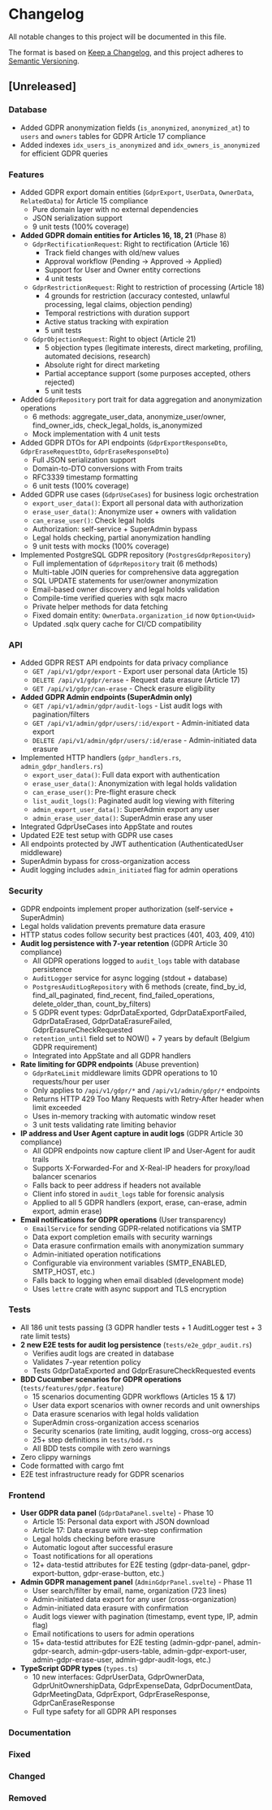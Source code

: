 # Changelog

All notable changes to this project will be documented in this file.

The format is based on [Keep a Changelog](https://keepachangelog.com/en/1.0.0/),
and this project adheres to [Semantic Versioning](https://semver.org/spec/v2.0.0.html).

## [Unreleased]

### Database
- Added GDPR anonymization fields (`is_anonymized`, `anonymized_at`) to `users` and `owners` tables for GDPR Article 17 compliance
- Added indexes `idx_users_is_anonymized` and `idx_owners_is_anonymized` for efficient GDPR queries

### Features
- Added GDPR export domain entities (`GdprExport`, `UserData`, `OwnerData`, `RelatedData`) for Article 15 compliance
  - Pure domain layer with no external dependencies
  - JSON serialization support
  - 9 unit tests (100% coverage)
- **Added GDPR domain entities for Articles 16, 18, 21** (Phase 8)
  - `GdprRectificationRequest`: Right to rectification (Article 16)
    - Track field changes with old/new values
    - Approval workflow (Pending → Approved → Applied)
    - Support for User and Owner entity corrections
    - 4 unit tests
  - `GdprRestrictionRequest`: Right to restriction of processing (Article 18)
    - 4 grounds for restriction (accuracy contested, unlawful processing, legal claims, objection pending)
    - Temporal restrictions with duration support
    - Active status tracking with expiration
    - 5 unit tests
  - `GdprObjectionRequest`: Right to object (Article 21)
    - 5 objection types (legitimate interests, direct marketing, profiling, automated decisions, research)
    - Absolute right for direct marketing
    - Partial acceptance support (some purposes accepted, others rejected)
    - 5 unit tests
- Added `GdprRepository` port trait for data aggregation and anonymization operations
  - 6 methods: aggregate_user_data, anonymize_user/owner, find_owner_ids, check_legal_holds, is_anonymized
  - Mock implementation with 4 unit tests
- Added GDPR DTOs for API endpoints (`GdprExportResponseDto`, `GdprEraseRequestDto`, `GdprEraseResponseDto`)
  - Full JSON serialization support
  - Domain-to-DTO conversions with From traits
  - RFC3339 timestamp formatting
  - 6 unit tests (100% coverage)
- Added GDPR use cases (`GdprUseCases`) for business logic orchestration
  - `export_user_data()`: Export all personal data with authorization
  - `erase_user_data()`: Anonymize user + owners with validation
  - `can_erase_user()`: Check legal holds
  - Authorization: self-service + SuperAdmin bypass
  - Legal holds checking, partial anonymization handling
  - 9 unit tests with mocks (100% coverage)
- Implemented PostgreSQL GDPR repository (`PostgresGdprRepository`)
  - Full implementation of `GdprRepository` trait (6 methods)
  - Multi-table JOIN queries for comprehensive data aggregation
  - SQL UPDATE statements for user/owner anonymization
  - Email-based owner discovery and legal holds validation
  - Compile-time verified queries with sqlx macro
  - Private helper methods for data fetching
  - Fixed domain entity: `OwnerData.organization_id` now `Option<Uuid>`
  - Updated .sqlx query cache for CI/CD compatibility

### API
- Added GDPR REST API endpoints for data privacy compliance
  - `GET /api/v1/gdpr/export` - Export user personal data (Article 15)
  - `DELETE /api/v1/gdpr/erase` - Request data erasure (Article 17)
  - `GET /api/v1/gdpr/can-erase` - Check erasure eligibility
- **Added GDPR Admin endpoints (SuperAdmin only)**
  - `GET /api/v1/admin/gdpr/audit-logs` - List audit logs with pagination/filters
  - `GET /api/v1/admin/gdpr/users/:id/export` - Admin-initiated data export
  - `DELETE /api/v1/admin/gdpr/users/:id/erase` - Admin-initiated data erasure
- Implemented HTTP handlers (`gdpr_handlers.rs`, `admin_gdpr_handlers.rs`)
  - `export_user_data()`: Full data export with authentication
  - `erase_user_data()`: Anonymization with legal holds validation
  - `can_erase_user()`: Pre-flight erasure check
  - `list_audit_logs()`: Paginated audit log viewing with filtering
  - `admin_export_user_data()`: SuperAdmin export any user
  - `admin_erase_user_data()`: SuperAdmin erase any user
- Integrated GdprUseCases into AppState and routes
- Updated E2E test setup with GDPR use cases
- All endpoints protected by JWT authentication (AuthenticatedUser middleware)
- SuperAdmin bypass for cross-organization access
- Audit logging includes `admin_initiated` flag for admin operations

### Security
- GDPR endpoints implement proper authorization (self-service + SuperAdmin)
- Legal holds validation prevents premature data erasure
- HTTP status codes follow security best practices (401, 403, 409, 410)
- **Audit log persistence with 7-year retention** (GDPR Article 30 compliance)
  - All GDPR operations logged to `audit_logs` table with database persistence
  - `AuditLogger` service for async logging (stdout + database)
  - `PostgresAuditLogRepository` with 6 methods (create, find_by_id, find_all_paginated, find_recent, find_failed_operations, delete_older_than, count_by_filters)
  - 5 GDPR event types: GdprDataExported, GdprDataExportFailed, GdprDataErased, GdprDataErasureFailed, GdprErasureCheckRequested
  - `retention_until` field set to NOW() + 7 years by default (Belgium GDPR requirement)
  - Integrated into AppState and all GDPR handlers
- **Rate limiting for GDPR endpoints** (Abuse prevention)
  - `GdprRateLimit` middleware limits GDPR operations to 10 requests/hour per user
  - Only applies to `/api/v1/gdpr/*` and `/api/v1/admin/gdpr/*` endpoints
  - Returns HTTP 429 Too Many Requests with Retry-After header when limit exceeded
  - Uses in-memory tracking with automatic window reset
  - 3 unit tests validating rate limiting behavior
- **IP address and User Agent capture in audit logs** (GDPR Article 30 compliance)
  - All GDPR endpoints now capture client IP and User-Agent for audit trails
  - Supports X-Forwarded-For and X-Real-IP headers for proxy/load balancer scenarios
  - Falls back to peer address if headers not available
  - Client info stored in `audit_logs` table for forensic analysis
  - Applied to all 5 GDPR handlers (export, erase, can-erase, admin export, admin erase)
- **Email notifications for GDPR operations** (User transparency)
  - `EmailService` for sending GDPR-related notifications via SMTP
  - Data export completion emails with security warnings
  - Data erasure confirmation emails with anonymization summary
  - Admin-initiated operation notifications
  - Configurable via environment variables (SMTP_ENABLED, SMTP_HOST, etc.)
  - Falls back to logging when email disabled (development mode)
  - Uses `lettre` crate with async support and TLS encryption

### Tests
- All 186 unit tests passing (3 GDPR handler tests + 1 AuditLogger test + 3 rate limit tests)
- **2 new E2E tests for audit log persistence** (`tests/e2e_gdpr_audit.rs`)
  - Verifies audit logs are created in database
  - Validates 7-year retention policy
  - Tests GdprDataExported and GdprErasureCheckRequested events
- **BDD Cucumber scenarios for GDPR operations** (`tests/features/gdpr.feature`)
  - 15 scenarios documenting GDPR workflows (Articles 15 & 17)
  - User data export scenarios with owner records and unit ownerships
  - Data erasure scenarios with legal holds validation
  - SuperAdmin cross-organization access scenarios
  - Security scenarios (rate limiting, audit logging, cross-org access)
  - 25+ step definitions in `tests/bdd.rs`
  - All BDD tests compile with zero warnings
- Zero clippy warnings
- Code formatted with cargo fmt
- E2E test infrastructure ready for GDPR scenarios

### Frontend
- **User GDPR data panel** (`GdprDataPanel.svelte`) - Phase 10
  - Article 15: Personal data export with JSON download
  - Article 17: Data erasure with two-step confirmation
  - Legal holds checking before erasure
  - Automatic logout after successful erasure
  - Toast notifications for all operations
  - 12+ data-testid attributes for E2E testing (gdpr-data-panel, gdpr-export-button, gdpr-erase-button, etc.)
- **Admin GDPR management panel** (`AdminGdprPanel.svelte`) - Phase 11
  - User search/filter by email, name, organization (723 lines)
  - Admin-initiated data export for any user (cross-organization)
  - Admin-initiated data erasure with confirmation
  - Audit logs viewer with pagination (timestamp, event type, IP, admin flag)
  - Email notifications to users for admin operations
  - 15+ data-testid attributes for E2E testing (admin-gdpr-panel, admin-gdpr-search, admin-gdpr-users-table, admin-gdpr-export-user, admin-gdpr-erase-user, admin-gdpr-audit-logs, etc.)
- **TypeScript GDPR types** (`types.ts`)
  - 10 new interfaces: GdprUserData, GdprOwnerData, GdprUnitOwnershipData, GdprExpenseData, GdprDocumentData, GdprMeetingData, GdprExport, GdprEraseResponse, GdprCanEraseResponse
  - Full type safety for all GDPR API responses

### Documentation

### Fixed

### Changed

### Removed
